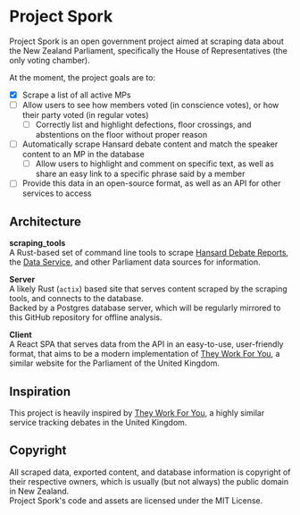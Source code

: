 # Project Spork
Project Spork is an open government project aimed at scraping data about the New Zealand Parliament, specifically the House of Representatives (the only voting chamber).
  
At the moment, the project goals are to:
- [x] Scrape a list of all active MPs
- [ ] Allow users to see how members voted (in conscience votes), or how their party voted (in regular votes)
  - [ ] Correctly list and highlight defections, floor crossings, and abstentions on the floor without proper reason
- [ ] Automatically scrape Hansard debate content and match the speaker content to an MP in the database
  - [ ] Allow users to highlight and comment on specific text, as well as share an easy link to a specific
    phrase said by a member
- [ ] Provide this data in an open-source format, as well as an API for other services to access
  
## Architecture
**scraping_tools**  
A Rust-based set of command line tools to scrape [Hansard Debate Reports](https://www.parliament.nz/en/pb/hansard-debates/rhr/), the [Data Service](https://catalogue.data.govt.nz/dataset/members-of-parliament/resource/89069a40-abcf-4190-9665-3513ff004dd8),
and other Parliament data sources for information.

**Server**  
A likely Rust (`actix`) based site that serves content scraped by the scraping tools, and connects to the database.  
Backed by a Postgres database server, which will be regularly mirrored to this GitHub repository for offline analysis.  
  
**Client**  
A React SPA that serves data from the API in an easy-to-use, user-friendly format, that aims to be a modern implementation of [They Work For You](https://www.theyworkforyou.com/), a similar website for the Parliament of the United Kingdom.

## Inspiration
This project is heavily inspired by [They Work For You](https://www.theyworkforyou.com/), a highly similar service tracking debates in the United Kingdom.

## Copyright
All scraped data, exported content, and database information is copyright of their respective owners, which is usually (but not always) the public domain in New Zealand.  
Project Spork's code and assets are licensed under the MIT License.
